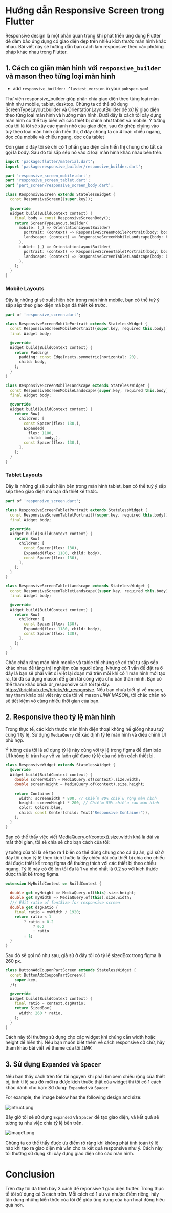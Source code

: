 # Hướng dẫn Responsive Screen trong Flutter
Responsive design là một phần quan trọng khi phát triển ứng dụng Flutter để đảm bảo ứng dụng có giao diện đẹp trên nhiều kích thước màn hình khác nhau. Bài viết này sẽ hướng dẫn bạn cách làm responsive theo các phương pháp khác nhau trong Flutter.

## 1. Cách co giãn màn hình với `responsive_builder` và mason theo từng loại màn hình
- add ```responsive_builder: ^lastest_version``` in your `pubspec.yaml`

Thư viện responsive_builder giúp phân chia giao diện theo từng loại màn hình như mobile, tablet, desktop. Chúng ta có thể sử dụng ScreenTypeLayout.builder và OrientationLayoutBuilder để xử lý giao diện theo từng loại màn hình và hướng màn hình.
Đưới đây là cách tôi xây dựng màn hình có thể tuỳ biến với các thiết bị chính như tablet và mobile. 
Ý tưởng của tôi là tôi sẽ xây các mảnh nhỏ của giao diện, sau đó ghép chúng vào tuỳ theo loại màn hình cần hiển thị, ở đây chúng ta có 4 loại: chiều ngang, dọc của mobile và chiều ngang, dọc của tablet

Đơn giản ở đây tôi sẽ chỉ có 1 phần giao diện cần hiển thị chung cho tất cả gọi là body. Sau đó tôi sắp sếp nó vào 4 loại màn hình khác nhau bên trên. 
```dart
import 'package:flutter/material.dart';
import 'package:responsive_builder/responsive_builder.dart';

part 'responsive_screen_mobile.dart';
part 'responsive_screen_tablet.dart';
part 'part_screen/responsive_screen_body.dart';

class ResponsiveScreen extends StatelessWidget {
  const ResponsiveScreen({super.key});

  @override
  Widget build(BuildContext context) {
    final body = const ResponsiveScreenBody();
    return ScreenTypeLayout.builder(
      mobile: (_) => OrientationLayoutBuilder(
        portrait: (context) => ResponsiveScreenMobilePortrait(body: body),
        landscape: (context) => ResponsiveScreenMobileLandscape(body: body),
      ),
      tablet: (_) => OrientationLayoutBuilder(
        portrait: (context) => ResponsiveScreenTabletPortrait(body: body),
        landscape: (context) => ResponsiveScreenTabletLandscape(body: body),
      ),
    );
  }
}
```
### Mobile Layouts

Đây là những gì sẽ xuất hiện bên trong màn hình mobile, bạn có thể tuỳ ý sắp sếp theo giao diện mà bạn đã thiết kế trước.

```dart
part of 'responsive_screen.dart';

class ResponsiveScreenMobilePortrait extends StatelessWidget {
  const ResponsiveScreenMobilePortrait({super.key, required this.body});
  final Widget body;

  @override
  Widget build(BuildContext context) {
    return Padding(
      padding: const EdgeInsets.symmetric(horizontal: 20),
      child: body,
    );
  }
}

class ResponsiveScreenMobileLandscape extends StatelessWidget {
  const ResponsiveScreenMobileLandscape({super.key, required this.body});
  final Widget body;

  @override
  Widget build(BuildContext context) {
    return Row(
      children: [
        const Spacer(flex: 130,),
        Expanded(
          flex: 1180,
          child: body,),
        const Spacer(flex: 130,),
      ],
    );
  }
}
```
### Tablet Layouts

Đây là những gì sẽ xuất hiện bên trong màn hình tablet, bạn có thể tuỳ ý sắp sếp theo giao diện mà bạn đã thiết kế trước.


```dart
part of 'responsive_screen.dart';

class ResponsiveScreenTabletPortrait extends StatelessWidget {
  const ResponsiveScreenTabletPortrait({super.key, required this.body});
  final Widget body;

  @override
  Widget build(BuildContext context) {
    return Row(
      children: [
        const Spacer(flex: 130),
        Expanded(flex: 1180, child: body),
        const Spacer(flex: 130),
      ],
    );
  }
}

class ResponsiveScreenTabletLandscape extends StatelessWidget {
  const ResponsiveScreenTabletLandscape({super.key, required this.body});
  final Widget body;

  @override
  Widget build(BuildContext context) {
    return Row(
      children: [
        const Spacer(flex: 130),
        Expanded(flex: 1180, child: body),
        const Spacer(flex: 130),
      ],
    );
  }
}
```

Chắc chắn rằng màn hình mobile và table thì chúng sẽ có thứ tự sắp sếp khác nhau để tăng trải nghiệm của người dùng. 
Nhưng có 1 vấn đề đặt ra ở đây là bạn sẽ phải viết đi viết lại đoạn mã trên mỗi khi có 1 màn hình mới tạo ra, tôi đã sử dụng mason để giảm tải công việc cho bản thân mình. 
Bạn có thể tham khảo brick dr_responsive của tôi tại đây. https://brickhub.dev/bricks/dr_responsive. 
Nếu bạn chưa biết gì về mason, hay tham khảo bài viết này của tôi về mason *LINK MASON*, tôi chắc chắn nó sẽ tiết kiệm vô cùng nhiều thời gian của bạn.  

## 2. Responsive theo tỷ lệ màn hình
Trong thực tế, các kích thước màn hình điện thoại không hề giống nhau tuỳ cùng 1 tỷ lệ, Sử dụng `MediaQuery` để xác định tỷ lệ màn hình và điều chỉnh UI phù hợp.

Ý tưởng của tôi là sử dụng tỷ lệ này cùng với tỷ lệ trong figma để đảm bảo UI không bị tràn hay vỡ và luôn giữ được tỷ lệ của nó trên cách thiết bị. 
```dart
class ResponsiveWidget extends StatelessWidget {
  @override
  Widget build(BuildContext context) {
    double screenWidth = MediaQuery.of(context).size.width;
    double screenHeight = MediaQuery.of(context).size.height;

    return Container(
      width: screenWidth * 800, // Chiếm 80% chiều rộng màn hình
      height: screenHeight * 200, // Chiếm 50% chiều cao màn hình
      color: Colors.blue,
      child: const Center(child: Text("Responsive Container")),
    );
  }
}
```
Bạn có thể thấy việc viết MediaQuery.of(context).size.width khá là dài và mất thời gian, tôi sẽ chia sẻ cho bạn cách của tôi:  

ý tưởng của tôi là sẽ tạo ra 1 biến có thể dùng chung cho cả dự án, giả sử ở đây tôi chọn tỷ lệ theo kích thước là lấy chiều dài của thiết bị chia cho chiều dài được thiết kế trong figma để thương thích với các thiết bị theo chiều ngang. 
Tỷ lệ này có độ lớn tối đa là 1 và nhỏ nhất là 0.2 so với kích thước được thiết kế trong figma. 
```dart
extension MyBuildContext on BuildContext {
  
  double get myHeight => MediaQuery.of(this).size.height;
  double get myWidth => MediaQuery.of(this).size.width;
  /// Edit ratio of fontSize for responsive screen
  double get dsgRatio {
    final ratio = myWidth / 1920;
    return ratio < 1
        ? ratio < 0.2
            ? 0.2
            : ratio
        : 1;
  }
}
```
Sau đó sẽ gọi nó như sau, giả sử ở đây tôi có tỷ lệ sizedBox trong figma là 260 px.  
```dart
class ButtonAddCouponPartScreen extends StatelessWidget {
  const ButtonAddCouponPartScreen({
    super.key,
  });

  @override
  Widget build(BuildContext context) {
    final ratio = context.dsgRatio;
    return SizedBox(
      width: 260 * ratio,
    );
  }
}
```
Cách này tôi thường sử dụng cho các widget khi chúng cần width hoặc height để hiển thị. 
Nếu bạn muốn biết thêm về cách responsive cỡ chữ, hãy tham khảo bài viết về theme của tôi *LINK* 

## 3. Sử dụng `Expanded` và `Spacer`

Nếu bạn thấy cách trên tốn tài nguyên khi phải tìm xem chiều rộng của thiết bị, tính tỉ lệ sau đó mới ra được kích thước thật của widget thì tôi có 1 cách khác dành cho bạn:
Sử dụng: `Expanded` và `Spacer`

For example, the image below has the following design and size:

![intruct.png](image2.png)

Bây giờ tôi sẽ sử dụng `Expanded` và `Spacer` để tạo giao diện, và kết quả sẽ tương tự như việc chia tỷ lệ bên trên.

![image1.png](image1.png)

Chúng ta có thể thấy được ưu điểm rõ ràng khi không phải tính toán tỷ lệ nào khi tạo ra giao diện mà vẫn cho ra kết quả responsive như ý. 
Cách này tôi thường sử dụng khi xây dựng giao diện cho các màn hình. 


# Conclusion

Trên đây tôi đã trình bày 3 cách để reponsive 1 giao diện flutter. Trong thực tế tôi sử dụng cả 3 cách trên. Mỗi cách có 1 ưu và nhược điểm riêng, hãy tận dụng những kiến thức của tôi để giúp ứng dụng của bạn hoạt động hiệu quả hơn. 

